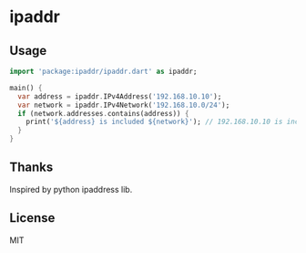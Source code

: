 # ipaddr
## Usage

```dart
import 'package:ipaddr/ipaddr.dart' as ipaddr;

main() {
  var address = ipaddr.IPv4Address('192.168.10.10');
  var network = ipaddr.IPv4Network('192.168.10.0/24');
  if (network.addresses.contains(address)) {
    print('${address} is included ${network}'); // 192.168.10.10 is included 192.168.10.0/24
  }
}
```

## Thanks
Inspired by python ipaddress lib.

## License
MIT